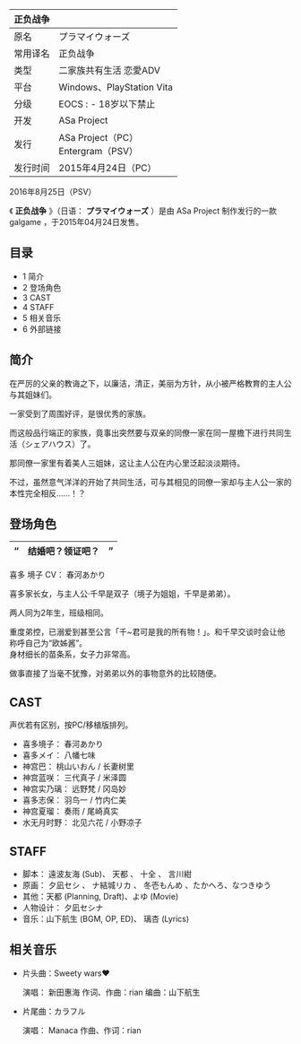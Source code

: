 |  正负战争  ||
|---|---|
|原名  |  プラマイウォーズ   |
|常用译名  |  正负战争   |
|类型  |  二家族共有生活 恋愛ADV   |
|平台  |  Windows、PlayStation Vita   |
|分级  |    EOCS  :    \- 18岁以下禁止|
|开发  |  ASa Project   |
|发行  |  ASa Project（PC）   <br>Entergram（PSV）  |
|发行时间  |  2015年4月24日（PC）   |
2016年8月25日（PSV）  
  
《 **正负战争** 》（日语：  **プラマイウォーズ** ）是由  ASa Project  制作发行的一款  galgame
，于2015年04月24日发售。

##  目录

  * 1  简介 
  * 2  登场角色 
  * 3  CAST 
  * 4  STAFF 
  * 5  相关音乐 
  * 6  外部链接 

##  简介

在严厉的父亲的教诲之下，以廉洁，清正，美丽为方针，从小被严格教育的主人公与其姐妹们。

一家受到了周围好评，是很优秀的家族。

而这般品行端正的家族，竟事出突然要与双亲的同僚一家在同一屋檐下进行共同生活（シェアハウス）了。

那同僚一家里有着美人三姐妹，这让主人公在内心里泛起淡淡期待。

不过，虽然意气洋洋的开始了共同生活，可与其相见的同僚一家却与主人公一家的本性完全相反……！？

##  登场角色

|  “  |  结婚吧？领证吧？  |  ”   
---|---|---  
  
喜多 境子 CV：  春河あかり

喜多家长女，与主人公·千早是双子（境子为姐姐，千早是弟弟）。

两人同为2年生，班级相同。

重度弟控，已溺爱到甚至公言「千~君可是我的所有物！」。和千早交谈时会让他称呼自己为“欧姊酱”。  
身材细长的苗条系，女子力非常高。

做事直接了当毫不犹豫，对弟弟以外的事物意外的比较随便。

  
  
  

##  CAST

声优若有区别，按PC/移植版排列。

  * 喜多境子：  春河あかり 
  * 喜多メイ：  八幡七味 
  * 神宫巴：  桃山いおん  /  长妻树里 
  * 神宫蓝咲：  三代真子  /  米泽圆 
  * 神宫实乃璃：  远野梵  /  冈岛妙 
  * 喜多志保：  羽鸟一  /  竹内仁美 
  * 神宫夏瑠：  奏雨  /  尾崎真实 
  * 水无月时野：  北见六花  /  小野凉子 

##  STAFF

  * 脚本：  遠波友海  (Sub)、  天都  、  十全  、  言川紺 
  * 原画：  夕凪セシ  、  ナ結城リカ  、  冬壱もんめ  、たかへろ、なつきゆう 
  * 其他：天都 (Planning, Draft)、よゆ (Movie) 
  * 人物设计：  夕凪セシナ 
  * 音乐：山下航生 (BGM, OP, ED)、 璃杏 (Lyrics) 

##  相关音乐

  * 片头曲：Sweety wars♥ 

     演唱：  新田惠海 
     作词、作曲：rian 
     编曲：山下航生 

  * 片尾曲：カラフル 

     演唱：  Manaca 
     作曲、作词：rian 